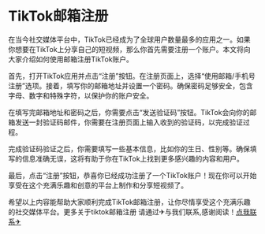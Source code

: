 # TikTok邮箱注册

在当今社交媒体平台中，TikTok已经成为了全球用户数量最多的应用之一。如果你想要在TikTok上分享自己的短视频，那么你首先需要注册一个账户。本文将向大家介绍如何使用邮箱注册TikTok账户。

首先，打开TikTok应用并点击“注册”按钮。在注册页面上，选择“使用邮箱/手机号注册”选项。接着，填写你的邮箱地址并设置一个密码。确保密码足够安全，包含字母、数字和特殊字符，以保护你的账户安全。

在填写完邮箱地址和密码之后，你需要点击“发送验证码”按钮。TikTok会向你的邮箱发送一封验证码邮件，你需要在注册页面上输入收到的验证码，以完成验证过程。

完成验证码验证之后，你需要填写一些基本信息，比如你的生日、性别等。确保填写的信息准确无误，这将有助于你在TikTok上找到更多感兴趣的内容和用户。

最后，点击“注册”按钮，恭喜你已经成功注册了一个TikTok账户！现在你可以开始享受在这个充满乐趣和创意的平台上制作和分享短视频了。

希望以上内容能帮助大家顺利完成TikTok邮箱注册，让你尽情享受这个充满乐趣的社交媒体平台。更多关于tiktok邮箱注册 请通过✈与我们联系,感谢阅读！[点我联系✈](https://file.G208.com)